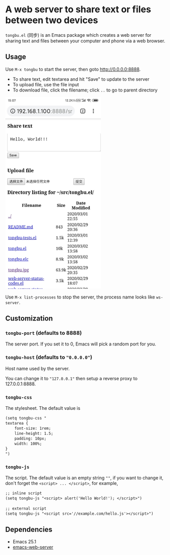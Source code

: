 # A web server to share text or files between two devices

`tongbu.el` (同步) is an Emacs package which creates a web server for sharing
text and files between your computer and phone via a web browser.

## Usage

Use `M-x tongbu` to start the server, then goto http://0.0.0.0:8888.

- To share text, edit textarea and hit "Save" to update to the server
- To upload file, use the file input
- To download file, click the filename; click `..` to go to parent directory

<img src="tongbu.jpg" alt="tongbu.el screenshot" width="300">

Use `M-x list-processes` to stop the server, the process name looks like `ws-server`.

## Customization

### `tongbu-port` (defaults to 8888)

The server port. If you set it to 0, Emacs will pick a random port for you.

### `tongbu-host` (defaults to `"0.0.0.0"`)

Host name used by the server.

You can change it to `"127.0.0.1"` then setup a reverse proxy to 127.0.0.1:8888.

### `tongbu-css`

The stylesheet. The default value is

``` emacs-lisp
(setq tongbu-css "
textarea {
    font-size: 1rem;
    line-height: 1.5;
    padding: 10px;
    width: 100%;
}
")
```

### `tongbu-js`

The script. The default value is an empty string `""`, if you want to change it,
don't forget the `<script> ... </script>`, for example,

``` emacs-lisp
;; inline script
(setq tongbu-js "<script> alert('Hello World!'); </script>")

;; external script
(setq tongbu-js "<script src='//example.com/hello.js'></script>")
```

## Dependencies

- Emacs 25.1
- [emacs-web-server](https://github.com/eschulte/emacs-web-server)
